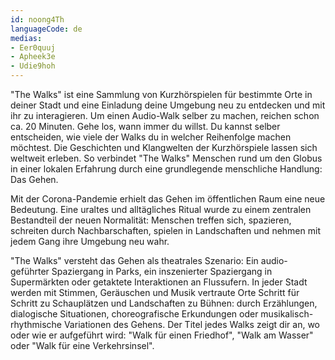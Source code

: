 ```yaml
---
id: noong4Th
languageCode: de
medias:
- Eer0quuj
- Apheek3e
- Udie9hoh
---
```


"The Walks" ist eine Sammlung von Kurzhörspielen für bestimmte Orte in deiner Stadt und eine Einladung deine Umgebung neu zu entdecken und mit ihr zu interagieren.
Um einen Audio-Walk selber zu machen, reichen schon ca. 20 Minuten. Gehe los, wann immer du willst. Du kannst selber entscheiden, wie viele der Walks du in welcher Reihenfolge machen möchtest.
Die Geschichten und Klangwelten der Kurzhörspiele lassen sich weltweit erleben. So verbindet "The Walks" Menschen rund um den Globus in einer lokalen Erfahrung durch eine grundlegende menschliche Handlung: Das Gehen.

Mit der Corona-Pandemie erhielt das Gehen im öffentlichen Raum eine neue Bedeutung. Eine uraltes und alltägliches Ritual wurde zu einem zentralen Bestandteil der neuen Normalität: Menschen treffen sich, spazieren, schreiten durch Nachbarschaften, spielen in Landschaften und nehmen mit jedem Gang ihre Umgebung neu wahr.

"The Walks" versteht das Gehen als theatrales Szenario: Ein audio-geführter Spaziergang in Parks, ein inszenierter Spaziergang in Supermärkten oder getaktete Interaktionen an Flussufern. In jeder Stadt werden mit Stimmen, Geräuschen und Musik vertraute Orte Schritt für Schritt zu Schauplätzen und Landschaften zu Bühnen: durch Erzählungen, dialogische Situationen, choreografische Erkundungen oder musikalisch-rhythmische Variationen des Gehens. Der Titel jedes Walks zeigt dir an, wo oder wie er aufgeführt wird: "Walk für einen Friedhof", "Walk am Wasser" oder "Walk für eine Verkehrsinsel".
